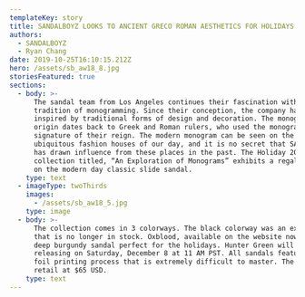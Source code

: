 ```yaml
---
templateKey: story
title: SANDALBOYZ LOOKS TO ANCIENT GRECO ROMAN AESTHETICS FOR HOLIDAYS
authors:
  - SANDALBOYZ
  - Ryan Chang
date: 2019-10-25T16:10:15.212Z
hero: /assets/sb_aw18_8.jpg
storiesFeatured: true
sections:
  - body: >-
      The sandal team from Los Angeles continues their fascination with the
      tradition of monogramming. Since their conception, the company has been
      inspired by traditional forms of design and decoration. The monogram’s
      origin dates back to Greek and Roman rulers, who used the monogram as a
      signature of their reign. The modern monogram can be seen on the
      ubiquitous fashion houses of our day, and it is no secret that SANDALBOYZ
      has drawn influence from these places in the past. The Holiday 2018
      collection titled, “An Exploration of Monograms” exhibits a regal approach
      on the modern day classic slide sandal.
    type: text
  - imageType: twoThirds
    images:
      - /assets/sb_aw18_5.jpg
    type: image
  - body: >-
      The collection comes in 3 colorways. The black colorway was an exclusive
      that is no longer in stock. Oxblood, available on the website now, is a
      deep burgundy sandal perfect for the holidays. Hunter Green will be
      releasing on Saturday, December 8 at 11 AM PST. All sandals feature a gold
      foil printing process that is extremely difficult to master. The sandals
      retail at $65 USD.
    type: text
---
```


